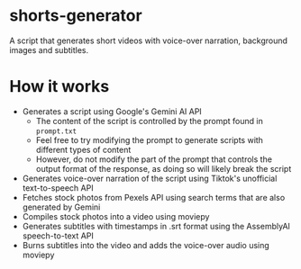 # shorts-generator
A script that generates short videos with voice-over narration, background images and subtitles.

# How it works
- Generates a script using Google's Gemini AI API
  - The content of the script is controlled by the prompt found in `prompt.txt`
  - Feel free to try modifying the prompt to generate scripts with different types of content
  - However, do not modify the part of the prompt that controls the output format of the response, as doing so will likely break the script
- Generates voice-over narration of the script using Tiktok's unofficial text-to-speech API
- Fetches stock photos from Pexels API using search terms that are also generated by Gemini
- Compiles stock photos into a video using moviepy
- Generates subtitles with timestamps in .srt format using the AssemblyAI speech-to-text API
- Burns subtitles into the video and adds the voice-over audio using moviepy

